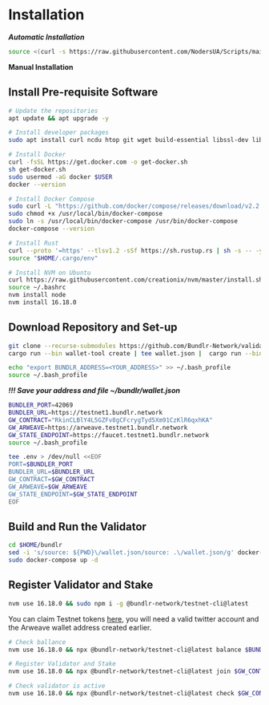 # Installation

_**Automatic Installation**_

```bash
source <(curl -s https://raw.githubusercontent.com/NodersUA/Scripts/main/bundlr/bundlr)
```

**Manual Installation**
## Install Pre-requisite Software
```bash
# Update the repositories
apt update && apt upgrade -y
```

```bash
# Install developer packages
sudo apt install curl ncdu htop git wget build-essential libssl-dev libpq-dev gcc make libssl-dev pkg-config npm expect -y
```

```bash
# Install Docker
curl -fsSL https://get.docker.com -o get-docker.sh
sh get-docker.sh
sudo usermod -aG docker $USER
docker --version
```

```bash
# Install Docker Compose
sudo curl -L "https://github.com/docker/compose/releases/download/v2.2.3/docker-compose-$(uname -s)-$(uname -m)" -o /usr/local/bin/docker-compose 
sudo chmod +x /usr/local/bin/docker-compose 
sudo ln -s /usr/local/bin/docker-compose /usr/bin/docker-compose
docker-compose --version
```

```bash
# Install Rust
curl --proto '=https' --tlsv1.2 -sSf https://sh.rustup.rs | sh -s -- -y
source "$HOME/.cargo/env"
```

```bash
# Install NVM on Ubuntu
curl https://raw.githubusercontent.com/creationix/nvm/master/install.sh | bash 
source ~/.bashrc
nvm install node
nvm install 16.18.0
```

## Download Repository and Set-up
```bash
git clone --recurse-submodules https://github.com/Bundlr-Network/validator.git bundlr && cd bundlr
cargo run --bin wallet-tool create | tee wallet.json |  cargo run --bin wallet-tool -- show-address
```
```bash
echo "export BUNDLR_ADDRESS=<YOUR_ADDRESS>" >> ~/.bash_profile
source ~/.bash_profile
```
_**!!! Save your address and file ~/bundlr/wallet.json**_

```bash
BUNDLER_PORT=42069
BUNDLER_URL=https://testnet1.bundlr.network
GW_CONTRACT="RkinCLBlY4L5GZFv8gCFcrygTyd5Xm91CzKlR6qxhKA"
GW_ARWEAVE=https://arweave.testnet1.bundlr.network
GW_STATE_ENDPOINT=https://faucet.testnet1.bundlr.network
source ~/.bash_profile

tee .env > /dev/null <<EOF
PORT=$BUNDLER_PORT
BUNDLER_URL=$BUNDLER_URL
GW_CONTRACT=$GW_CONTRACT
GW_ARWEAVE=$GW_ARWEAVE
GW_STATE_ENDPOINT=$GW_STATE_ENDPOINT
EOF
```

## Build and Run the Validator
```bash
cd $HOME/bundlr
sed -i 's/source: ${PWD}\/wallet.json/source: .\/wallet.json/g' docker-compose.yml
sudo docker-compose up -d
```

## Register Validator and Stake
```bash
nvm use 16.18.0 && sudo npm i -g @bundlr-network/testnet-cli@latest
```
You can claim Testnet tokens [here](https://bundlr.network/faucet), you will need a valid twitter account and the Arweave wallet address created earlier.
```bash
# Check ballance
nvm use 16.18.0 && npx @bundlr-network/testnet-cli@latest balance $BUNDLR_ADDRESS
```
```bash
# Register Validator and Stake
nvm use 16.18.0 && npx @bundlr-network/testnet-cli@latest join $GW_CONTRACT -w $HOME/bundlr/wallet.json -u http://$(wget -qO- eth0.me):$BUNDLER_PORT
```

```bash
# Check validator is active
nvm use 16.18.0 && npx @bundlr-network/testnet-cli@latest check $GW_CONTRACT $BUNDLR_ADDRESS
```
